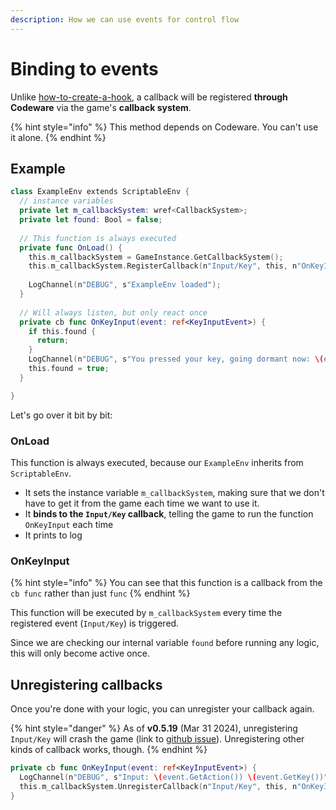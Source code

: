 ```yaml
---
description: How we can use events for control flow
---
```


# Binding to events

Unlike [how-to-create-a-hook](how-to-create-a-hook/ "mention"), a callback will be registered **through Codeware** via the game's **callback system**.&#x20;

{% hint style="info" %}
This method depends on Codeware. You can't use it alone.
{% endhint %}

## Example

```swift
class ExampleEnv extends ScriptableEnv {
  // instance variables
  private let m_callbackSystem: wref<CallbackSystem>;
  private let found: Bool = false;
  
  // This function is always executed
  private func OnLoad() {
    this.m_callbackSystem = GameInstance.GetCallbackSystem();
    this.m_callbackSystem.RegisterCallback(n"Input/Key", this, n"OnKeyInput", true);
    
    LogChannel(n"DEBUG", s"ExampleEnv loaded");
  } 
  
  // Will always listen, but only react once
  private cb func OnKeyInput(event: ref<KeyInputEvent>) {
    if this.found {
      return;
    }    
    LogChannel(n"DEBUG", s"You pressed your key, going dormant now: \(event.GetAction()) \(event.GetKey())");
    this.found = true;
  }

}
```

Let's go over it bit by bit:

### OnLoad

This function is always executed, because our `ExampleEnv` inherits from `ScriptableEnv`.

* It sets the instance variable `m_callbackSystem`, making sure that we don't have to get it from the game each time we want to use it.
* It **binds to the `Input/Key` callback**, telling the game to run the function `OnKeyInput` each time
* It prints to log

### OnKeyInput

{% hint style="info" %}
You can see that this function is a callback from the `cb func` rather than just `func`&#x20;
{% endhint %}

This function will be executed by `m_callbackSystem` every time the registered event (`Input/Key`) is triggered.

Since we are checking our internal variable `found` before running any logic, this will only become active once.

## Unregistering callbacks

Once you're done with your logic, you can unregister your callback again.

{% hint style="danger" %}
As of **v0.5.19** (Mar 31 2024), unregistering `Input/Key` will crash the game (link to [github issue](https://github.com/jac3km4/redscript/issues/104)). Unregistering other kinds of callback works, though.
{% endhint %}

```swift
private cb func OnKeyInput(event: ref<KeyInputEvent>) {
  LogChannel(n"DEBUG", s"Input: \(event.GetAction()) \(event.GetKey())");
  this.m_callbackSystem.UnregisterCallback(n"Input/Key", this, n"OnKeyInput");
}
```

